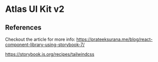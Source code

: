 # Atlas UI Kit v2

## References

Checkout the article for more info: https://prateeksurana.me/blog/react-component-library-using-storybook-7/

https://storybook.js.org/recipes/tailwindcss


